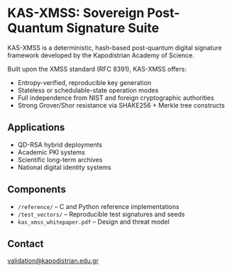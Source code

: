 # KAS-XMSS: Sovereign Post-Quantum Signature Suite

KAS-XMSS is a deterministic, hash-based post-quantum digital signature framework developed by the Kapodistrian Academy of Science.

Built upon the XMSS standard (RFC 8391), KAS-XMSS offers:
- Entropy-verified, reproducible key generation
- Stateless or schedulable-state operation modes
- Full independence from NIST and foreign cryptographic authorities
- Strong Grover/Shor resistance via SHAKE256 + Merkle tree constructs

## Applications

- QD-RSA hybrid deployments
- Academic PKI systems
- Scientific long-term archives
- National digital identity systems

## Components

- `/reference/` – C and Python reference implementations
- `/test_vectors/` – Reproducible test signatures and seeds
- `kas_xmss_whitepaper.pdf` – Design and threat model

## Contact

validation@kapodistrian.edu.gr
